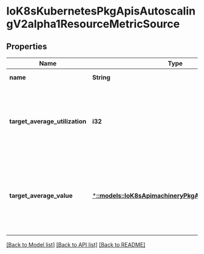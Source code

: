 # IoK8sKubernetesPkgApisAutoscalingV2alpha1ResourceMetricSource

## Properties
Name | Type | Description | Notes
------------ | ------------- | ------------- | -------------
**name** | **String** | name is the name of the resource in question. | [default to null]
**target_average_utilization** | **i32** | targetAverageUtilization is the target value of the average of the resource metric across all relevant pods, represented as a percentage of the requested value of the resource for the pods. | [optional] [default to null]
**target_average_value** | [***::models::IoK8sApimachineryPkgApiResourceQuantity**](io.k8s.apimachinery.pkg.api.resource.Quantity.md) | targetAverageValue is the target value of the average of the resource metric across all relevant pods, as a raw value (instead of as a percentage of the request), similar to the \&quot;pods\&quot; metric source type. | [optional] [default to null]

[[Back to Model list]](../README.md#documentation-for-models) [[Back to API list]](../README.md#documentation-for-api-endpoints) [[Back to README]](../README.md)


